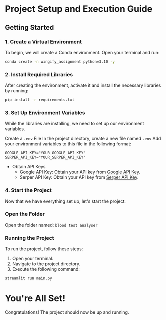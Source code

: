 # Project Setup and Execution Guide

## Getting Started

### 1. Create a Virtual Environment

To begin, we will create a Conda environment. Open your terminal and run:
```sh
conda create -n wingify_assignment python=3.10 -y
```

### 2. Install Required Libraries
After creating the environment, activate it and install the necessary libraries by running:

```sh
pip install -r requirements.txt

```

### 3. Set Up Environment Variables
While the libraries are installing, we need to set up our environment variables.

Create a ```.env``` File
In the project directory, create a new file named ``.env`` Add your environment variables to this file in the following format:

```env
GOOGLE_API_KEY="YOUR_GOOGLE_API_KEY"
SERPER_API_KEY="YOUR_SERPER_API_KEY"
```

* Obtain API Keys
    - Google API Key: Obtain your API key from [Google API Key](https://aistudio.google.com/app/apikey).
    - Serper API Key: Obtain your API key from [Serper API Key](https://serper.dev/api-key).

### 4. Start the Project
Now that we have everything set up, let's start the project.

### Open the Folder
Open the folder named: ``blood test analyser``

### Running the Project
To run the project, follow these steps:

1. Open your terminal.
2. Navigate to the project directory.
3. Execute the following command:
```sh
streamlit run main.py
```

# You're All Set!
Congratulations! The project should now be up and running.
